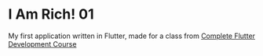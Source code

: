 # I Am Rich! 01

My first application written in Flutter, made for a class from [Complete Flutter Development Course](https://www.appbrewery.co/)
